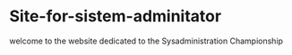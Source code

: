 # Site-for-sistem-adminitator
welcome to the website dedicated to the Sysadministration Championship

